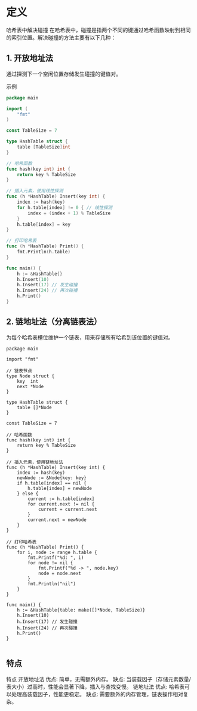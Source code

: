 # 定义

哈希表中解决碰撞
在哈希表中，碰撞是指两个不同的键通过哈希函数映射到相同的索引位置。解决碰撞的方法主要有以下几种：

## 1. 开放地址法

通过探测下一个空闲位置存储发生碰撞的键值对。

示例

```go
package main

import (
	"fmt"
)

const TableSize = 7

type HashTable struct {
    table [TableSize]int
}

// 哈希函数
func hash(key int) int {
	return key % TableSize
}

// 插入元素，使用线性探测
func (h *HashTable) Insert(key int) {
	index := hash(key)
	for h.table[index] != 0 { // 线性探测
		index = (index + 1) % TableSize
	}
	h.table[index] = key
}

// 打印哈希表
func (h *HashTable) Print() {
	fmt.Println(h.table)
}

func main() {
	h := &HashTable{}
	h.Insert(10)
	h.Insert(17) // 发生碰撞
	h.Insert(24) // 再次碰撞
	h.Print()
}

```

## 2. 链地址法（分离链表法）
为每个哈希表槽位维护一个链表，用来存储所有哈希到该位置的键值对。

```golang
package main

import "fmt"

// 链表节点
type Node struct {
	key  int
	next *Node
}

type HashTable struct {
	table []*Node
}

const TableSize = 7

// 哈希函数
func hash(key int) int {
	return key % TableSize
}

// 插入元素，使用链地址法
func (h *HashTable) Insert(key int) {
	index := hash(key)
	newNode := &Node{key: key}
	if h.table[index] == nil {
		h.table[index] = newNode
	} else {
		current := h.table[index]
		for current.next != nil {
			current = current.next
		}
		current.next = newNode
	}
}

// 打印哈希表
func (h *HashTable) Print() {
	for i, node := range h.table {
		fmt.Printf("%d: ", i)
		for node != nil {
			fmt.Printf("%d -> ", node.key)
			node = node.next
		}
		fmt.Println("nil")
	}
}

func main() {
	h := &HashTable{table: make([]*Node, TableSize)}
	h.Insert(10)
	h.Insert(17) // 发生碰撞
	h.Insert(24) // 再次碰撞
	h.Print()
}


```

## 特点

特点
开放地址法
优点: 简单，无需额外内存。
缺点: 当装载因子（存储元素数量/表大小）过高时，性能会显著下降，插入与查找变慢。
链地址法
优点: 哈希表可以处理高装载因子，性能更稳定。
缺点: 需要额外的内存管理，链表操作相对复杂。
